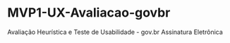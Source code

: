 # MVP1-UX-Avaliacao-govbr
Avaliação Heurística e Teste de Usabilidade - gov.br Assinatura Eletrônica
